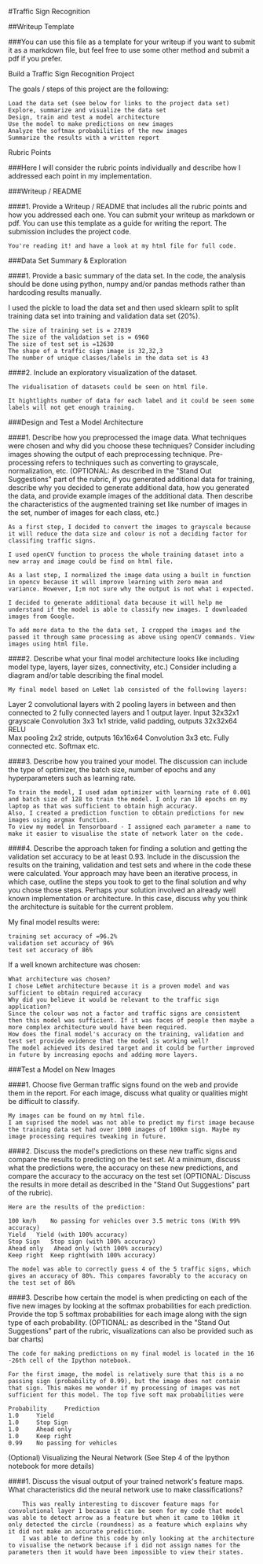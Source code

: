 

#Traffic Sign Recognition

##Writeup Template

###You can use this file as a template for your writeup if you want to submit it as a markdown file, but feel free to use some other method and submit a pdf if you prefer.

Build a Traffic Sign Recognition Project

The goals / steps of this project are the following:

    Load the data set (see below for links to the project data set)
    Explore, summarize and visualize the data set
    Design, train and test a model architecture
    Use the model to make predictions on new images
    Analyze the softmax probabilities of the new images
    Summarize the results with a written report

Rubric Points

###Here I will consider the rubric points individually and describe how I addressed each point in my implementation.

###Writeup / README

####1. Provide a Writeup / README that includes all the rubric points and how you addressed each one. You can submit your writeup as markdown or pdf. You can use this template as a guide for writing the report. The submission includes the project code.

    You're reading it! and have a look at my html file for full code.

###Data Set Summary & Exploration

####1. Provide a basic summary of the data set. In the code, the analysis should be done using python, numpy and/or pandas methods rather than hardcoding results manually.

I used the pickle to load the data set and then used sklearn split to split training data set into training and validation data set (20%).

    The size of training set is = 27839
    The size of the validation set is = 6960
    The size of test set is =12630
    The shape of a traffic sign image is 32,32,3
    The number of unique classes/labels in the data set is 43

####2. Include an exploratory visualization of the dataset.

    The vidualisation of datasets could be seen on html file.

    It hightlights number of data for each label and it could be seen some labels will not get enough training. 

###Design and Test a Model Architecture

####1. Describe how you preprocessed the image data. What techniques were chosen and why did you choose these techniques? Consider including images showing the output of each preprocessing technique. Pre-processing refers to techniques such as converting to grayscale, normalization, etc. (OPTIONAL: As described in the "Stand Out Suggestions" part of the rubric, if you generated additional data for training, describe why you decided to generate additional data, how you generated the data, and provide example images of the additional data. Then describe the characteristics of the augmented training set like number of images in the set, number of images for each class, etc.)

    As a first step, I decided to convert the images to grayscale because it will reduce the data size and colour is not a deciding factor for classifing traffic signs.

    I used openCV function to process the whole training dataset into a new array and image could be find on html file.

    As a last step, I normalized the image data using a built in function in opencv because it will improve learning with zero mean and variance. However, I;m not sure why the output is not what i expected.

    I decided to generate additional data because it will help me understand if the model is able to classify new images. I downloaded images from Google.

    To add more data to the the data set, I cropped the images and the passed it through same processing as above using openCV commands. View images using html file. 



####2. Describe what your final model architecture looks like including model type, layers, layer sizes, connectivity, etc.) Consider including a diagram and/or table describing the final model.

    My final model based on LeNet lab consisted of the following layers:
Layer 	2 convolutional layers with 2 pooling layers in between and then connected to 2 fully connected layers and 1 output layer.
Input 	32x32x1 grayscale
Convolution 3x3 	1x1 stride, valid padding, outputs 32x32x64
RELU 	
Max pooling 	2x2 stride, outputs 16x16x64
Convolution 3x3 	etc.
Fully connected 	etc.
Softmax 	etc.
	
	

####3. Describe how you trained your model. The discussion can include the type of optimizer, the batch size, number of epochs and any hyperparameters such as learning rate.

    To train the model, I used adam optimizer with learning rate of 0.001 and batch size of 128 to train the model. I only ran 10 epochs on my laptop as that was sufficient to obtain high accuracy. 
    Also, I created a prediction function to obtain predictions for new images using argmax function. 
    To view my model in Tensorboard - I assigned each parameter a name to make it easier to visualise the state of network later on the code.


####4. Describe the approach taken for finding a solution and getting the validation set accuracy to be at least 0.93. Include in the discussion the results on the training, validation and test sets and where in the code these were calculated. Your approach may have been an iterative process, in which case, outline the steps you took to get to the final solution and why you chose those steps. Perhaps your solution involved an already well known implementation or architecture. In this case, discuss why you think the architecture is suitable for the current problem.

My final model results were:

    training set accuracy of =96.2%
    validation set accuracy of 96%
    test set accuracy of 86%


If a well known architecture was chosen:

    What architecture was chosen?
    I chose LeNet architecture because it is a proven model and was sufficient to obtain required accuracy
    Why did you believe it would be relevant to the traffic sign application?
    Since the colour was not a factor and traffic signs are consistent then this model was sufficient. If it was faces of people then maybe a more complex architecture would have been required.
    How does the final model's accuracy on the training, validation and test set provide evidence that the model is working well?
    The model achieved its desired target and it could be further improved in future by increasing epochs and adding more layers.
###Test a Model on New Images

####1. Choose five German traffic signs found on the web and provide them in the report. For each image, discuss what quality or qualities might be difficult to classify.

    My images can be found on my html file. 
    I am suprised the model was not able to predict my first image because the training data set had over 1000 images of 100km sign. Maybe my image processing requires tweaking in future. 

####2. Discuss the model's predictions on these new traffic signs and compare the results to predicting on the test set. At a minimum, discuss what the predictions were, the accuracy on these new predictions, and compare the accuracy to the accuracy on the test set (OPTIONAL: Discuss the results in more detail as described in the "Stand Out Suggestions" part of the rubric).

    Here are the results of the prediction:
    
    100 km/h 	No passing for vehicles over 3.5 metric tons (With 99% accuracy)
    Yield 	Yield (with 100% accuracy)
    Stop Sign 	Stop sign (with 100% accuracy)
    Ahead only	 Ahead only (with 100% accuracy)
    Keep right 	Keep right(with 100% accuracy)

    The model was able to correctly guess 4 of the 5 traffic signs, which gives an accuracy of 80%. This compares favorably to the accuracy on the test set of 86%

####3. Describe how certain the model is when predicting on each of the five new images by looking at the softmax probabilities for each prediction. Provide the top 5 softmax probabilities for each image along with the sign type of each probability. (OPTIONAL: as described in the "Stand Out Suggestions" part of the rubric, visualizations can also be provided such as bar charts)

    The code for making predictions on my final model is located in the 16 -26th cell of the Ipython notebook.

    For the first image, the model is relatively sure that this is a no passing sign (probability of 0.99), but the image does not contain that sign. This makes me wonder if my processing of images was not sufficient for this model. The top five soft max probabilities were
    
    Probability 	Prediction
    1.0 	Yield
    1.0 	Stop Sign
    1.0 	Ahead only
    1.0 	Keep right
    0.99 	No passing for vehicles


(Optional) Visualizing the Neural Network (See Step 4 of the Ipython notebook for more details)

####1. Discuss the visual output of your trained network's feature maps. What characteristics did the neural network use to make classifications?

        This was really interesting to discover feature maps for convolutional layer 1 because it can be seen for my code that model was able to detect arrow as a feature but when it came to 100km it only detected the circle (roundness) as a feature which explains why it did not make an accurate prediction. 
        I was able to define this code by only looking at the architecture to visualise the network because if i did not assign names for the parameters then it would have been impossible to view their states.

